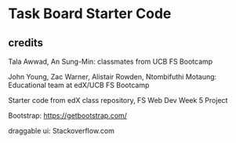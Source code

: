 # Task Board Starter Code

## credits

Tala Awwad, An Sung-Min: classmates from UCB FS Bootcamp

John Young, Zac Warner, Alistair Rowden, Ntombifuthi Motaung: Educational team at edX/UCB FS Bootcamp

Starter code from edX class repository, FS Web Dev Week 5 Project

Bootstrap: https://getbootstrap.com/

draggable ui: Stackoverflow.com
